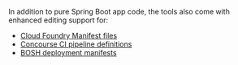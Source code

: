 In addition to pure Spring Boot app code, the tools also come with enhanced editing support for:
* [Cloud Foundry Manifest files](https://github.com/spring-projects/sts4/blob/master/vscode-extensions/vscode-manifest-yaml/README.md)
* [Concourse CI pipeline definitions](https://github.com/spring-projects/sts4/blob/master/vscode-extensions/vscode-concourse/README.md)
* [BOSH deployment manifests](https://github.com/spring-projects/sts4/blob/master/vscode-extensions/vscode-bosh/README.md)
